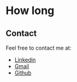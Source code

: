 # How long

## Contact

Feel free to contact me at:

- [Linkedin](https://www.linkedin.com/in/edwintorresdeveloper/)
- [Gmail](mailto:codesandtags@gmail.com)
- [Github](https://github.com/codesandtags)
